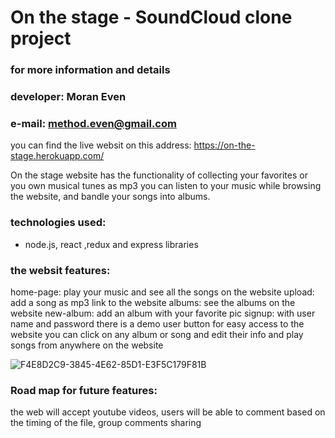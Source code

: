 # On the stage - SoundCloud clone project

### for more information and details
### developer: Moran Even
### e-mail: method.even@gmail.com

you can find the live websit on this address: https://on-the-stage.herokuapp.com/

On the stage website has the functionality of collecting your favorites or you own musical tunes as mp3
you can listen to your music while browsing the website, and bandle your songs into albums.

### technologies used: 
- node.js, react ,redux and express libraries

### the websit features: 
home-page: play your music and see all the songs on the website
upload: add a song as mp3 link to the website
albums: see the albums on the website
new-album: add an album with your favorite pic
signup: with user name and password
there is a demo user button for easy access to the website
you can click on any album or song and edit their info
and play songs from anywhere on the website


![F4E8D2C9-3845-4E62-85D1-E3F5C179F81B](https://user-images.githubusercontent.com/101289145/192153001-365e2c84-0feb-43d5-909a-1bb6972868fa.jpeg)


### Road map for future features:
the web will accept youtube videos, users will be able to comment based on the timing of the file, group comments sharing

 


